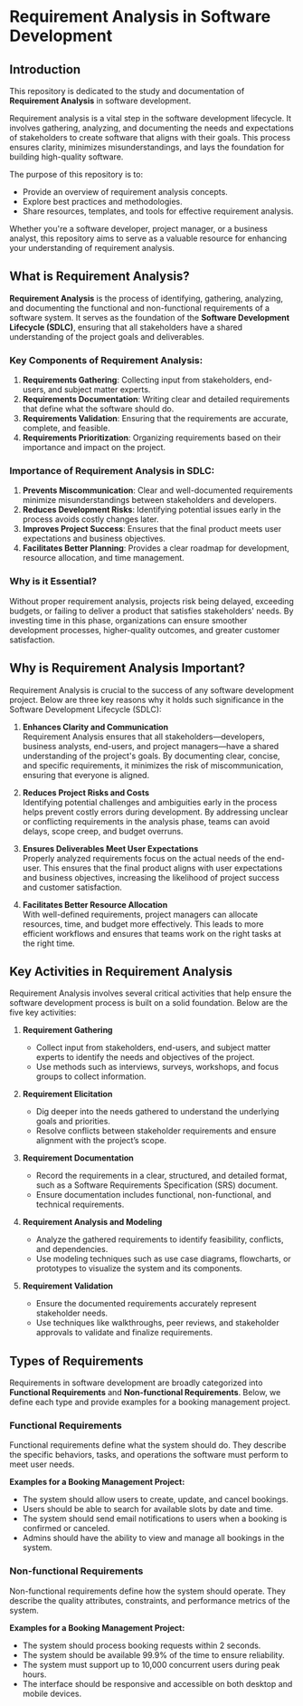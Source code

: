 # Requirement Analysis in Software Development

## Introduction

This repository is dedicated to the study and documentation of **Requirement Analysis** in software development.

Requirement analysis is a vital step in the software development lifecycle. It involves gathering, analyzing, and documenting the needs and expectations of stakeholders to create software that aligns with their goals. This process ensures clarity, minimizes misunderstandings, and lays the foundation for building high-quality software.

The purpose of this repository is to:

- Provide an overview of requirement analysis concepts.
- Explore best practices and methodologies.
- Share resources, templates, and tools for effective requirement analysis.

Whether you're a software developer, project manager, or a business analyst, this repository aims to serve as a valuable resource for enhancing your understanding of requirement analysis.

## What is Requirement Analysis?

**Requirement Analysis** is the process of identifying, gathering, analyzing, and documenting the functional and non-functional requirements of a software system. It serves as the foundation of the **Software Development Lifecycle (SDLC)**, ensuring that all stakeholders have a shared understanding of the project goals and deliverables.

### Key Components of Requirement Analysis:

1. **Requirements Gathering**: Collecting input from stakeholders, end-users, and subject matter experts.
2. **Requirements Documentation**: Writing clear and detailed requirements that define what the software should do.
3. **Requirements Validation**: Ensuring that the requirements are accurate, complete, and feasible.
4. **Requirements Prioritization**: Organizing requirements based on their importance and impact on the project.

### Importance of Requirement Analysis in SDLC:

1. **Prevents Miscommunication**: Clear and well-documented requirements minimize misunderstandings between stakeholders and developers.
2. **Reduces Development Risks**: Identifying potential issues early in the process avoids costly changes later.
3. **Improves Project Success**: Ensures that the final product meets user expectations and business objectives.
4. **Facilitates Better Planning**: Provides a clear roadmap for development, resource allocation, and time management.

### Why is it Essential?

Without proper requirement analysis, projects risk being delayed, exceeding budgets, or failing to deliver a product that satisfies stakeholders' needs. By investing time in this phase, organizations can ensure smoother development processes, higher-quality outcomes, and greater customer satisfaction.

## Why is Requirement Analysis Important?

Requirement Analysis is crucial to the success of any software development project. Below are three key reasons why it holds such significance in the Software Development Lifecycle (SDLC):

1. **Enhances Clarity and Communication**  
   Requirement Analysis ensures that all stakeholders—developers, business analysts, end-users, and project managers—have a shared understanding of the project's goals. By documenting clear, concise, and specific requirements, it minimizes the risk of miscommunication, ensuring that everyone is aligned.

2. **Reduces Project Risks and Costs**  
   Identifying potential challenges and ambiguities early in the process helps prevent costly errors during development. By addressing unclear or conflicting requirements in the analysis phase, teams can avoid delays, scope creep, and budget overruns.

3. **Ensures Deliverables Meet User Expectations**  
   Properly analyzed requirements focus on the actual needs of the end-user. This ensures that the final product aligns with user expectations and business objectives, increasing the likelihood of project success and customer satisfaction.

4. **Facilitates Better Resource Allocation**  
   With well-defined requirements, project managers can allocate resources, time, and budget more effectively. This leads to more efficient workflows and ensures that teams work on the right tasks at the right time.

## Key Activities in Requirement Analysis

Requirement Analysis involves several critical activities that help ensure the software development process is built on a solid foundation. Below are the five key activities:

1. **Requirement Gathering**

   - Collect input from stakeholders, end-users, and subject matter experts to identify the needs and objectives of the project.
   - Use methods such as interviews, surveys, workshops, and focus groups to collect information.

2. **Requirement Elicitation**

   - Dig deeper into the needs gathered to understand the underlying goals and priorities.
   - Resolve conflicts between stakeholder requirements and ensure alignment with the project’s scope.

3. **Requirement Documentation**

   - Record the requirements in a clear, structured, and detailed format, such as a Software Requirements Specification (SRS) document.
   - Ensure documentation includes functional, non-functional, and technical requirements.

4. **Requirement Analysis and Modeling**

   - Analyze the gathered requirements to identify feasibility, conflicts, and dependencies.
   - Use modeling techniques such as use case diagrams, flowcharts, or prototypes to visualize the system and its components.

5. **Requirement Validation**
   - Ensure the documented requirements accurately represent stakeholder needs.
   - Use techniques like walkthroughs, peer reviews, and stakeholder approvals to validate and finalize requirements.

## Types of Requirements

Requirements in software development are broadly categorized into **Functional Requirements** and **Non-functional Requirements**. Below, we define each type and provide examples for a booking management project.

### Functional Requirements

Functional requirements define what the system should do. They describe the specific behaviors, tasks, and operations the software must perform to meet user needs.

**Examples for a Booking Management Project:**

- The system should allow users to create, update, and cancel bookings.
- Users should be able to search for available slots by date and time.
- The system should send email notifications to users when a booking is confirmed or canceled.
- Admins should have the ability to view and manage all bookings in the system.

### Non-functional Requirements

Non-functional requirements define how the system should operate. They describe the quality attributes, constraints, and performance metrics of the system.

**Examples for a Booking Management Project:**

- The system should process booking requests within 2 seconds.
- The system should be available 99.9% of the time to ensure reliability.
- The system must support up to 10,000 concurrent users during peak hours.
- The interface should be responsive and accessible on both desktop and mobile devices.
